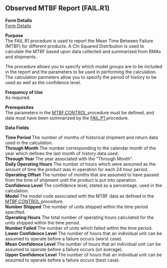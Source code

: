 ##  Observed MTBF Report (FAIL.R1)

<PageHeader />

**Form Details**  
[ Form Details ](FAIL-R1-1/README.md)   

**Purpose**  
The FAIL.R1 procedure is used to report the Mean Time Between Failure (MTBF)
for different products. A Chi Squared Distribution is used to calculate the
MTBF based upon data collected and summarized from RMAs and shipments.  
  
The procedure allows you to specify which model groups are to be included in
the report and the parameters to be used in performing the calculation. The
calculation parmeters allow you to specify the period of history to be used as
well as the confidence level.

**Frequency of Use**  
As required.

**Prerequisites**  
The parameters in the [ MTBF.CONTROL ](../../../../rover/MRK-OVERVIEW/MRK-ENTRY/MTBF-CONTROL/README.md) procedure must be defined, and data must have been summarized by the [ FAIL.P1 ](../../MRK-PROCESS/FAIL-P1/README.md) procedure. 

**Data Fields**

**Time Period** The number of months of historical shipment and return data
used in the calculation.  
**Through Month** The number corresponding to the calendar month of the year
which defines the last month of history data used.  
**Through Year** The year associated with the "Through Month".  
**Daily Operating Hours** The number of hours which were assumed as the amount
of time the product was in operation for each 24 hour period.  
**Operating Offset** The number of months that are assumed to have passed from
the time of shipment until the product is put into operation.  
**Confidence Level** The confidence level, stated as a percentage, used in the
calculation.  
**Model** The model code associated with the MTBF data as defined in the [ MTBF.CONTROL ](../../../../rover/MRK-OVERVIEW/MRK-ENTRY/MTBF-CONTROL/README.md) procedure.   
**Number Shipped** The number of units shipped within the time period
specified.  
**Operating Hours** The total number of operating hours calculated for the
units shipped within the time period.  
**Number Failed** The number of units which failed within the time period.  
**Lower Confidence Level** The number of hours that an individual unit can be
assumed to operate before a failure occurs (worst case).  
**Mean Confidence Level** The number of hours that an individual unit can be
assumed to operate before a failure occurs (on average).  
**Upper Confidence Level** The number of hours that an individual unit can be
assumed to operate before a failure occurs (best case).  
  
<badge text= "Version 8.10.57" vertical="middle" />

<PageFooter />